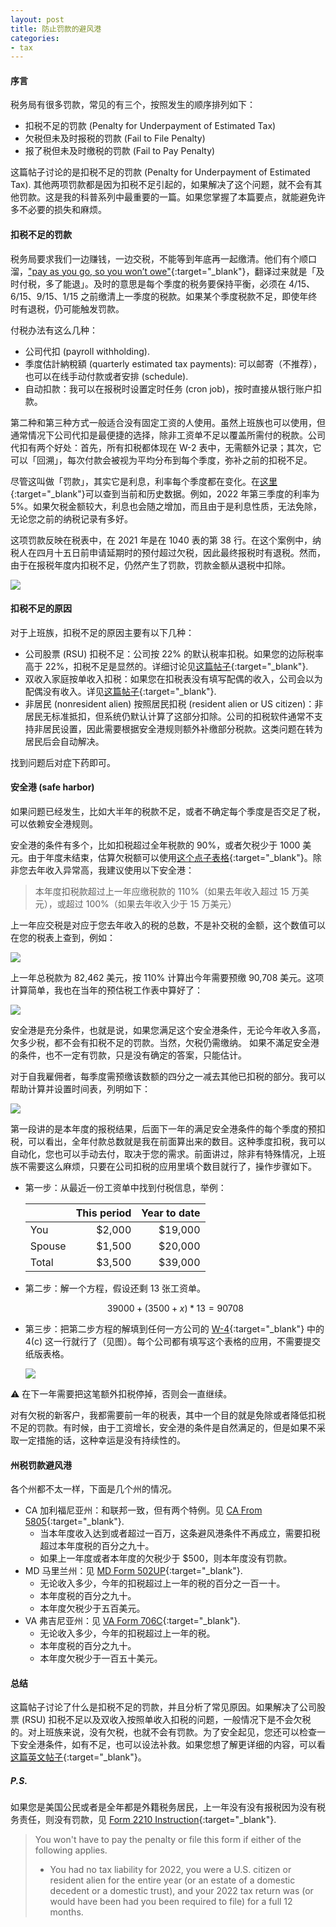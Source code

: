 ```yaml
---
layout: post
title: 防止罚款的避风港
categories:
- tax
---
```


#### 序言

税务局有很多罚款，常见的有三个，按照发生的顺序排列如下：

- 扣税不足的罚款 (Penalty for Underpayment of Estimated Tax)  
- 欠税但未及时报税的罚款 (Fail to File Penalty)  
- 报了税但未及时缴税的罚款 (Fail to Pay Penalty)

这篇帖子讨论的是扣税不足的罚款 (Penalty for Underpayment of Estimated Tax). 其他两项罚款都是因为扣税不足引起的，如果解决了这个问题，就不会有其他罚款。这是我的科普系列中最重要的一篇。如果您掌握了本篇要点，就能避免许多不必要的损失和麻烦。

#### 扣税不足的罚款

税务局要求我们一边赚钱，一边交税，不能等到年底再一起缴清。他们有个顺口溜，["pay as you go, so you won’t owe"][go]{:target="_blank"}，翻译过来就是「及时付税，多了能退」。及时的意思是每个季度的税务要保持平衡，必须在 4/15、6/15、9/15、1/15 之前缴清上一季度的税款。如果某个季度税款不足，即使年终时有退税，仍可能触发罚款。

付税办法有这么几种：

- 公司代扣 (payroll withholding).
- 季度估計納稅額 (quarterly estimated tax payments): 可以邮寄（不推荐），也可以在线手动付款或者安排 (schedule).  
- 自动扣款：我可以在报税时设置定时任务 (cron job)，按时直接从银行账户扣款。

第二种和第三种方式一般适合没有固定工资的人使用。虽然上班族也可以使用，但通常情况下公司代扣是最便捷的选择，除非工资单不足以覆盖所需付的税款。公司代扣有两个好处：首先，所有扣税都体现在 W-2 表中，无需额外记录；其次，它可以「回溯」，每次付款会被视为平均分布到每个季度，弥补之前的扣税不足。

尽管这叫做「罚款」，其实它是利息，利率每个季度都在变化。在[这里][interest]{:target="_blank"}可以查到当前和历史数据。例如，2022 年第三季度的利率为 5%。如果欠税金额较大，利息也会随之增加，而且由于是利息性质，无法免除，无论您之前的纳税记录有多好。

这项罚款反映在税表中，在 2021 年是在 1040 表的第 38 行。在这个案例中，纳税人在四月十五日前申请延期时的预付超过欠税，因此最终报税时有退税。然而，由于在报税年度内扣税不足，仍然产生了罚款，罚款金额从退税中扣除。

  <img src="/assets/images/20220827-es-penalty.png"/>

#### 扣税不足的原因

对于上班族，扣税不足的原因主要有以下几种：

- 公司股票 (RSU) 扣税不足：公司按 22% 的默认税率扣税。如果您的边际税率高于 22%，扣税不足是显然的。详细讨论见[这篇帖子][rsu]{:target="_blank"}.
- 双收入家庭按单收入扣税：如果您在扣税表没有填写配偶的收入，公司会以为配偶没有收入。详见[这篇帖子][mfs]{:target="_blank"}.
- 非居民 (nonresident alien) 按照居民扣税 (resident alien or US citizen)：非居民无标准抵扣，但系统仍默认计算了这部分扣除。公司的扣税软件通常不支持非居民设置，因此需要根据安全港规则额外补缴部分税款。这类问题在转为居民后会自动解决。

找到问题后对症下药即可。

#### 安全港 (safe harbor)

如果问题已经发生，比如大半年的税款不足，或者不确定每个季度是否交足了税，可以依赖安全港规则。

安全港的条件有多个，比如扣税超过全年税款的 90%，或者欠税少于 1000 美元。由于年度未结束，估算欠税额可以使用[这个点子表格][estimate]{:target="_blank"}。除非您去年收入异常高，我建议使用以下安全港：

>本年度扣税款超过上一年应缴税款的 110%（如果去年收入超过 15 万美元），或超过 100%（如果去年收入少于 15 万美元）

上一年应交税是对应于您去年收入的税的总数，不是补交税的金额，这个数值可以在您的税表上查到，例如：

  <img src="/assets/images/20220827-total-tax.png"/>

上一年总税款为 82,462 美元，按 110% 计算出今年需要预缴 90,708 美元。这项计算简单，我也在当年的预估税工作表中算好了：

  <img src="/assets/images/20220827-safe-harbor.png"/>

安全港是充分条件，也就是说，如果您满足这个安全港条件，无论今年收入多高，欠多少税，都不会有扣税不足的罚款。当然，欠税仍需缴纳。
如果不滿足安全港的条件，也不一定有罚款，只是没有确定的答案，只能估计。

对于自我雇佣者，每季度需预缴该数额的四分之一减去其他已扣税的部分。我可以帮助计算并设置时间表，列明如下：

  <img src="/assets/images/20220827-letter.png"/>

第一段讲的是本年度的报税结果，后面下一年的满足安全港条件的每个季度的预扣税，可以看出，全年付款总数就是我在前面算出来的数目。这种季度扣税，我可以自动化，您也可以手动去付，取决于您的需求。前面讲过，除非有特殊情况，上班族不需要这么麻烦，只要在公司扣税的应用里填个数目就行了，操作步骤如下。
  
- 第一步：从最近一份工资单中找到付税信息，举例：

  |           | This period  |  Year to date |
  |:----------|-------------:|------:|
  | You       |  $2,000      | $19,000 |
  | Spouse    |  $1,500      | $20,000 |
  | Total     |  $3,500      | $39,000 |

- 第二步：解一个方程，假设还剩 13 张工资单。

    $$ 39000 + (3500 + x)*13 = 90708 $$

- 第三步：把第二步方程的解填到任何一方公司的 [W-4][w4]{:target="_blank"} 中的 4(c\) 这一行就行了（见图）。每个公司都有填写这个表格的应用，不需要提交纸版表格。

  <img src="/assets/images/20220827-w4.jpeg"/>

⚠️ 在下一年需要把这笔额外扣税停掉，否则会一直继续。

对有欠税的新客户，我都需要前一年的税表，其中一个目的就是免除或者降低扣税不足的罚款。有时候，由于工资增长，安全港的条件是自然满足的，但是如果不采取一定措施的话，这种幸运是没有持续性的。

#### 州税罚款避风港

  各个州都不太一样，下面是几个州的情况。

  - CA 加利福尼亚州：和联邦一致，但有两个特例。见 [CA From 5805][ca5805]{:target="_blank"}.
    - 当本年度收入达到或者超过一百万，这条避风港条件不再成立，需要扣税超过本年度税的百分之九十。
    - 如果上一年度或者本年度的欠税少于 $500，则本年度没有罚款。
  - MD 马里兰州：见 [MD Form 502UP][md502up]{:target="_blank"}.
    - 无论收入多少，今年的扣税超过上一年的税的百分之一百一十。
    - 本年度税的百分之九十。
    - 本年度欠税少于五百美元。
  - VA 弗吉尼亚州：见 [VA Form 706C][va760c]{:target="_blank"}.
    - 无论收入多少，今年的扣税超过上一年的税。
    - 本年度税的百分之九十。
    - 本年度欠税少于一百五十美元。

#### 总结

  这篇帖子讨论了什么是扣税不足的罚款，并且分析了常见原因。如果解决了公司股票 (RSU) 扣税不足以及双收入按照单收入扣税的问题，一般情况下是不会欠税的。对上班族来说，没有欠税，也就不会有罚款。为了安全起见，您还可以检查一下安全港条件，如有不足，也可以设法补救。如果您想了解更详细的内容，可以看[这篇英文帖子][penalty]{:target="_blank"}。

##### P.S.

如果您是美国公民或者是全年都是外籍税务居民，上一年没有没有报税因为没有税务责任，则没有罚款，见 [Form 2210 Instruction][i2210]{:target="_blank"}.

> You won't have to pay the penalty or file this form if either of the following applies.
> - You had no tax liability for 2022, you were a U.S. citizen or resident
> alien for the entire year (or an estate of a domestic decedent or a
> domestic trust), and your 2022 tax return was (or would have been
> had you been required to file) for a full 12 months.

[go]: https://www.irs.gov/payments/pay-as-you-go-so-you-wont-owe-a-guide-to-withholding-estimated-taxes-and-ways-to-avoid-the-estimated-tax-penalty
[w4]: https://www.irs.gov/pub/irs-pdf/fw4.pdf
[interest]: https://www.dol.gov/agencies/ebsa/employers-and-advisers/plan-administration-and-compliance/correction-programs/vfcp/table-of-underpayment-rates
[penalty]: https://taxandlife.com/cat/tax/math/2018/07/21/irs-estimated-payment-penalty.html
[rsu]: https://taxandlife.com/cat/tax/2022/07/16/rsu-tax.html
[mfs]: https://taxandlife.com/cat/tax/2022/08/27/separate-or-joint.html
[va760c]: https://www.tax.virginia.gov/sites/default/files/taxforms/individual-income-tax/2022/760c-2022.pdf
[ca5805]: https://www.ftb.ca.gov/forms/2022/2022-5805.pdf
[md502up]: https://www.marylandtaxes.gov/forms/23_forms/502UP.pdf
[i2210]: https://www.irs.gov/pub/irs-pdf/i2210.pdf
[estimate]: https://docs.google.com/spreadsheets/d/1BnjUtb6ul_p62k2YEdBXcjHWvZunSVw0Y2E3BqTKao0
